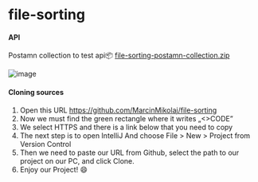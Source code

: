 # file-sorting

#### API

Postamn collection to test api📦 
[file-sorting-postamn-collection.zip](https://github.com/MarcinMikolaj/file-sorting/files/11926761/file-sorting-postamn-collection.zip)

![image](https://github.com/MarcinMikolaj/file-sorting/assets/67873349/a95f61c3-2913-4dce-b1e3-bc030fe9f8ab)
 

#### Cloning sources

1. Open this URL https://github.com/MarcinMikolaj/file-sorting
2. Now we must find the green rectangle where it writes  „<>CODE”
3. We select HTTPS and there is a link below that you need to copy
4. The next step is to open IntelliJ And choose File > New > Project from Version Control
5. Then we need to paste our URL from Github, select the path to our project on our PC, and click Clone.
6. Enjoy our Project! 😄  


